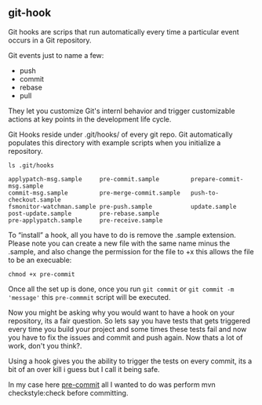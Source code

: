 ## git-hook

Git hooks are scrips that run automatically every time a particular event occurs in a Git repository.

Git events just to name a few:
- push
- commit 
- rebase
- pull 

They let you customize Git's internl behavior and trigger customizable actions at key points 
in the development life cycle.

Git Hooks reside under .git/hooks/ of every git repo. Git automatically populates this directory
with example scripts when you initialize a repository.

```ls .git/hooks```
``` 
applypatch-msg.sample     pre-commit.sample         prepare-commit-msg.sample
commit-msg.sample         pre-merge-commit.sample   push-to-checkout.sample
fsmonitor-watchman.sample pre-push.sample           update.sample
post-update.sample        pre-rebase.sample
pre-applypatch.sample     pre-receive.sample
```

To “install” a hook, all you have to do is remove the .sample extension. Please note you can create
a new file with the same name minus the .sample, and also change the permission for the file to +x
this allows the file to be an execuable:

```chmod +x pre-commit```

Once all the set up is done, once you run `git commit` or `git commit -m 'message'` this `pre-commmit` script will be executed.

Now you might be asking why you would want to have a hook on your repository, its a fair question. So lets say you have tests that gets triggered every time you build your project and some times these tests fail and now you have to fix the issues and commit and push again. Now thats a lot of work, don't you think?.

Using a hook gives you the ability to trigger the tests on every commit, its a bit of an over kill i guess but I call it being safe.

In my case here [pre-commit](https://github.com/naomii96/git-hook/blob/main/pre-commit.sample) all I wanted to do was perform mvn checkstyle:check before committing.